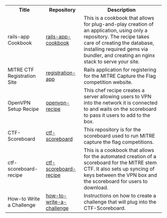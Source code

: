 <table>  
  <tr>
    <th>Title</th>
    <th>Repository</th>
    <th>Description</th>
  </tr>

  <tr>
    <td>rails-app Cookbook</td>
    <td><a href="https://github.com/mitre-cyber-academy/rails-app-cookbook">rails-app-cookbook</a></td>
    <td>This is a cookbook that allows for plug-and-play creation of an application, using only a repository. The recipe takes care of creating the database, installing required gems via bundler, and creating an nginx stack to serve your site.</td>
  </tr>

  <tr>
    <td>MITRE CTF Registration Site</td>
    <td><a href="https://github.com/mitre-cyber-academy/registration-app">registration-app</a></td>
    <td>Rails application for registering for the MITRE Capture the Flag competition website.</td>
  </tr>

  <tr>
    <td>OpenVPN Setup Recipe</td>
    <td><a href="https://github.com/mitre-cyber-academy/openvpn-recipe">openvpn-recipe</a></td>
    <td>This chef recipe creates a server allowing users to VPN into the network it is connected to and waits on the scoreboard to pass it users to add to the box.</td>
  </tr>

  <tr>
    <td>CTF-Scoreboard</td>
    <td><a href="https://github.com/mitre-cyber-academy/ctf-scoreboard">ctf-scoreboard</a></td>
    <td>This repository is for the scoreboard used to run MITRE capture the flag competitions.</td>
  </tr>

  <tr>
    <td>ctf-scoreboard-recipe</td>
    <td><a href="https://github.com/mitre-cyber-academy/ctf-scoreboard-recipe">ctf-scoreboard-recipe</a></td>
    <td>This is a cookbook that allows for the automated creation of a scoreboard for the MITRE stem CTF. It also sets up syncing of keys between the VPN box and the scoreboard for users to download.</td>
  </tr>

  <tr>
    <td>How-to Write a Challenge</td>
    <td><a href="https://github.com/mitre-cyber-academy/how-to-write-a-challenge">how-to-write-a-challenge</a></td>
    <td>Instructions on how to create a challenge that will plug into the CTF-Scoreboard.</td>
  </tr>

</table>
